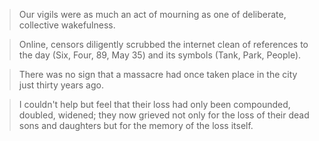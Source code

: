 

>Our vigils were as much an act of mourning as one of deliberate,
>collective wakefulness.

>Online, censors diligently scrubbed the internet clean of references
>to the day (Six, Four, 89, May 35) and its symbols (Tank, Park, People).

>There was no sign that a massacre had once taken place in the city just
>thirty years ago.

>I couldn't help but feel that their loss had only been compounded,
>doubled, widened; they now grieved not only for the loss of their dead
>sons and daughters but for the memory of the loss itself.
